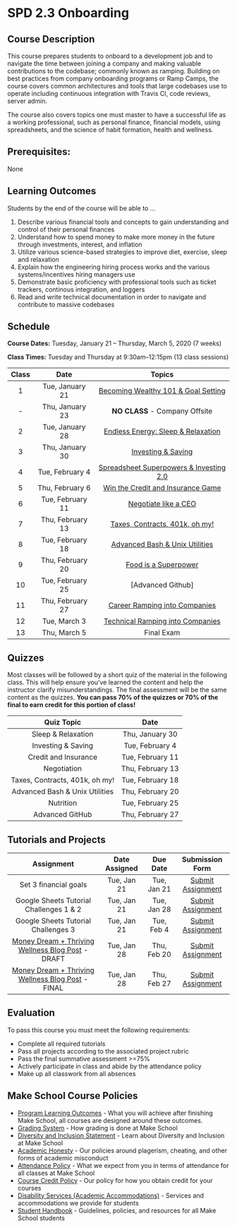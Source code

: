 # SPD 2.3 Onboarding

## Course Description

This course prepares students to onboard to a development job and to navigate the time between joining a company and making valuable contributions to the codebase; commonly known as ramping. Building on best practices from company onboarding programs or Ramp Camps, the course covers common architectures and tools that large codebases use to operate including continuous integration with Travis CI, code reviews, server admin.

The course also covers topics one must master to have a successful life as a working professional, such as personal finance, financial models, using spreadsheets, and the science of habit formation, health and wellness.

## Prerequisites:  

None

## Learning Outcomes

Students by the end of the course will be able to ...

1. Describe various financial tools and concepts to gain understanding and control of their personal finances 
1. Understand how to spend money to make more money in the future through investments, interest, and inflation
1. Utilize various science-based strategies to improve diet, exercise, sleep and relaxation
1. Explain how the engineering hiring process works and the various systems/incentives hiring managers use
1. Demonstrate basic proficiency with professional tools such as ticket trackers, continous integration, and loggers
1. Read and write technical documentation in order to navigate and contribute to massive codebases


## Schedule

**Course Dates:** Tuesday, January 21 – Thursday, March 5, 2020 (7 weeks)

**Class Times:** Tuesday and Thursday at 9:30am–12:15pm (13 class sessions)

| Class |          Date          |                 Topics                  |
|:-----:|:----------------------:|:---------------------------------------:|
|  1 |  Tue, January 21              | [Becoming Wealthy 101 & Goal Setting] |
|  - |  Thu, January 23              | **NO CLASS** - Company Offsite |
|  2 |  Tue, January 28              | [Endless Energy: Sleep & Relaxation] |
|  3 |  Thu, January 30              | [Investing & Saving] |
|  4 |  Tue, February 4              | [Spreadsheet Superpowers & Investing 2.0] |
|  5 |  Thu, February 6              | [Win the Credit and Insurance Game] |
|  6 |  Tue, February 11             | [Negotiate like a CEO] |
|  7 |  Thu, February 13             | [Taxes, Contracts, 401k, oh my!] |
|  8 |  Tue, February 18             | [Advanced Bash & Unix Utilities] |
|  9 |  Thu, February 20             | [Food is a Superpower] |
|  10 | Tue, February 25             | [Advanced Github] |
|  11 | Thu, February 27             | [Career Ramping into Companies] |
|  12 | Tue, March 3                 | [Technical Ramping into Companies] |
|  13 | Thu, March 5                 | Final Exam |

[Becoming Wealthy 101 & Goal Setting]: https://docs.google.com/presentation/d/1Ofynbn2KTwRGBRU63g6QgsBSZFhE7GaYEoE7ed31K58/edit?usp=sharing
[Endless Energy: Sleep & Relaxation]: https://docs.google.com/presentation/d/10q__LTWLrQSCCttvK8jTdgiM7-JMCo6rsOcoddAC3RQ/edit#slide=id.g4ef902dad2_0_0
[Investing & Saving]: https://docs.google.com/presentation/d/1e3sVZV06dBZucVxJqvVYfMu5EFr5TQM41SfmkNzgzRQ/edit?usp=sharing
[Spreadsheet Superpowers & Investing 2.0]: https://docs.google.com/presentation/d/1K46cM8XLgBnqiYDN6TCAAtB1ZhS4tyT-d2OJ4SG8uEk/edit?usp=sharing
[Win the Credit and Insurance Game]: https://docs.google.com/document/d/11LnA_OGQyHxg5gormemHnYEnH9qDMh11Ohecx2lwBJA/edit?usp=sharing
[Negotiate like a CEO]: https://docs.google.com/document/d/12oqw1tXTSw5FJduDT8Q46WYW7dGp5Dp39QKK-xuYGR4/edit#heading=h.a3sjk9ojs0kf
[Taxes, Contracts, 401k, oh my!]: https://docs.google.com/presentation/d/12LKnrjXZGEhib_ndnGr-Sabq9F0pvzsC42_45-wXE-I/edit?usp=sharing
[Advanced Bash & Unix Utilities]: https://make.sc/bashsesh
[Food is a Superpower]: https://docs.google.com/presentation/d/1B-ndEUghpgaYZpdyKxJW3hag4hCzp99vHSih75eqzzw/edit?usp=sharing

<!--- [Advanced Github]: -->

[Career Ramping into Companies]: https://docs.google.com/presentation/d/18-mwtxM1Kpieww4UJwr-oOl_UQd1LbpXjUXrBef3ev4/edit#slide=id.p
[Technical Ramping into Companies]: https://docs.google.com/presentation/d/1KjYBZzc_wksmHYsy1sgJJCVWjJwA_yRoxkiwWL0_Rys/edit?usp=sharing

## Quizzes

Most classes will be followed by a short quiz of the material in the following class. This will help ensure you’ve learned the content and help the instructor clarify misunderstandings. The final assessment will be the same content as the quizzes. **You can pass 70% of the quizzes or 70% of the final to earn credit for this portion of class!**

|               Quiz Topic                |          Date          |
|:---------------------------------------:|:----------------------:|
| Sleep & Relaxation                      | Thu, January 30    |
| Investing & Saving                      | Tue, February 4   |
| Credit and Insurance                    | Tue, February 11   |
| Negotiation                             | Thu, February 13   |
| Taxes, Contracts, 401k, oh my!          | Tue, February 18  |
| Advanced Bash & Unix Utilities          | Thu, February 20  |
| Nutrition                               | Tue, February 25   |
| Advanced GitHub                         | Thu, February 27  |

## Tutorials and Projects

|                        Assignment                         | Date Assigned |   Due Date   |            Submission Form           |
|:---------------------------------------------------------:|:-------------:|:------------:|:------------------------------------:|
| Set 3 financial goals                                    |  Tue, Jan 21  |  Tue, Jan 21  | [Submit Assignment]  |
| Google Sheets Tutorial Challenges 1 & 2                                   |  Tue, Jan 21  |  Tue, Jan 28  | [Submit Assignment]  |
| Google Sheets Tutorial Challenges 3                                 |  Tue, Jan 21  |  Tue, Feb 4  | [Submit Assignment]  |
| [Money Dream + Thriving Wellness Blog Post] - DRAFT       |  Tue, Jan 28  |  Thu, Feb 20 | [Submit Assignment]  |
| [Money Dream + Thriving Wellness Blog Post] - FINAL       |  Tue, Jan 28  |  Thu, Feb 27 | [Submit Assignment]  |

<!-- [Google Sheets Tutorial]: -->
[Money Dream + Thriving Wellness Blog Post]: https://docs.google.com/document/d/1Sl34ohVzgXykcUotFRrQeYohHm7HD4KoonvnBXLzhaw/edit
[Submit Assignment]: https://docs.google.com/spreadsheets/d/1SMT94H8d4Adv8LPecLSwXc9jDxCXYKmnBU_xs3jHTJ8/edit#gid=1132648801

## Evaluation
To pass this course you must meet the following requirements:

- Complete all required tutorials 
- Pass all projects according to the associated project rubric
- Pass the final summative assessment >=75%
- Actively participate in class and abide by the attendance policy
- Make up all classwork from all absences


## Make School Course Policies
- [Program Learning Outcomes](https://make.sc/program-learning-outcomes) - What you will achieve after finishing Make School, all courses are designed around these outcomes.
- [Grading System](https://make.sc/grading-system) - How grading is done at Make School
- [Diversity and Inclusion Statement](https://make.sc/diversity-and-inclusion-statement) - Learn about Diversity and Inclusion at Make School
- [Academic Honesty](https://make.sc/academic-honesty-policy) - Our policies around plagerism, cheating, and other forms of academic misconduct 
- [Attendance Policy](https://make.sc/attendance-policy) - What we expect from you in terms of attendance for all classes at Make School
- [Course Credit Policy](https://make.sc/course-credit-policy) - Our policy for how you obtain credit for your courses
- [Disability Services (Academic Accommodations)](https://make.sc/disability-services) - Services and accommodations we provide for students
- [Student Handbook](https://make.sc/student-handbook) - Guidelines, policies, and resources for all Make School students
